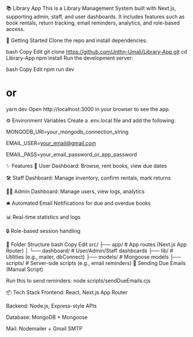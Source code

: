 📚 Library App
This is a Library Management System built with Next.js, supporting admin, staff, and user dashboards. It includes features such as book rentals, return tracking, email reminders, analytics, and role-based access.

🚀 Getting Started
Clone the repo and install dependencies:

bash
Copy
Edit
git clone https://github.com/Jnthn-Umali/Library-App.git
cd Library-App
npm install
Run the development server:

bash
Copy
Edit
npm run dev
# or
yarn dev
Open http://localhost:3000 in your browser to see the app.

⚙️ Environment Variables
Create a .env.local file and add the following:

MONGODB_URI=your_mongodb_connection_string

EMAIL_USER=your_email@gmail.com

EMAIL_PASS=your_email_password_or_app_password


✨ Features
📖 User Dashboard: Browse, rent books, view due dates

🛠️ Staff Dashboard: Manage inventory, confirm rentals, mark returns

🧑‍💼 Admin Dashboard: Manage users, view logs, analytics

🛎️ Automated Email Notifications for due and overdue books

📊 Real-time statistics and logs

🔒 Role-based session handling


📁 Folder Structure
bash
Copy
Edit
src/
├── app/             # App routes (Next.js App Router)
│   └── dashboard/   # User/Admin/Staff dashboards
├── lib/             # Utilities (e.g., mailer, dbConnect)
├── models/          # Mongoose models
├── scripts/         # Server-side scripts (e.g., email reminders)
📨 Sending Due Emails (Manual Script)

Run this to send reminders:
node scripts/sendDueEmails.cjs


📦 Tech Stack
Frontend: React, Next.js App Router

Backend: Node.js, Express-style APIs

Database: MongoDB + Mongoose

Mail: Nodemailer + Gmail SMTP
